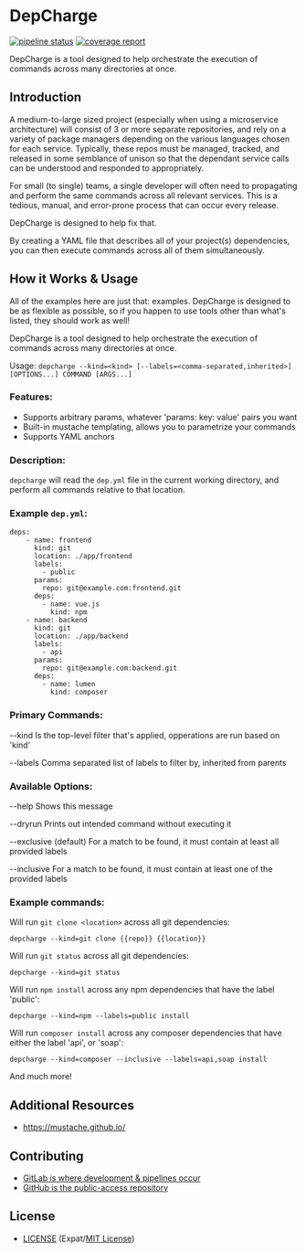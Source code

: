# DepCharge
[![pipeline status](https://gitlab.com/centerorbit/depcharge/badges/master/pipeline.svg)](https://gitlab.com/centerorbit/depcharge/commits/master) [![coverage report](https://gitlab.com/centerorbit/depcharge/badges/master/coverage.svg)](https://gitlab.com/centerorbit/depcharge/commits/master)

DepCharge is a tool designed to help orchestrate the execution of commands across many directories at once.

## Introduction
A medium-to-large sized project (especially when using a microservice architecture) will consist of 3 or more separate repositories, and rely on a variety of package managers depending on the various languages chosen for each service. Typically, these repos must be managed, tracked, and released in some semblance of unison so that the dependant service calls can be understood and responded to appropriately.

For small (to single) teams, a single developer will often need to propagating and perform the same commands across all relevant services. This is a tedious, manual, and error-prone process that can occur every release.

DepCharge is designed to help fix that.

By creating a YAML file that describes all of your project(s) dependencies, you can then execute commands across all of them simultaneously.

## How it Works & Usage
All of the examples here are just that: examples. DepCharge is designed to be as flexible as possible, so if you happen to use tools other than what's listed, they should work as well!

DepCharge is a tool designed to help orchestrate the execution of commands across many directories at once.

Usage: `depcharge --kind=<kind> [--labels=<comma-separated,inherited>] [OPTIONS...] COMMAND [ARGS...]`

### Features:
* Supports arbitrary params, whatever 'params: key: value' pairs you want
* Built-in mustache templating, allows you to parametrize your commands
* Supports YAML anchors

### Description:
`depcharge` will read the `dep.yml` file in the current working directory, and
perform all commands relative to that location.

### Example `dep.yml`:
```
deps:
    - name: frontend
      kind: git
      location: ./app/frontend
      labels:
        - public
      params:
        repo: git@example.com:frontend.git
      deps:
        - name: vue.js
          kind: npm
    - name: backend
      kind: git
      location: ./app/backend
      labels:
        - api
      params:
        repo: git@example.com:backend.git
      deps:
        - name: lumen
          kind: composer
```

### Primary Commands:

 --kind		Is the top-level filter that's applied, opperations are run based on 'kind'

 --labels	Comma separated list of labels to filter by, inherited from parents

### Available Options:

 --help			Shows this message

 --dryrun		Prints out intended command without executing it

 --exclusive	(default) For a match to be found, it must contain at least all provided labels

 --inclusive   	For a match to be found, it must contain at least one of the provided labels

### Example commands:

Will run `git clone <location>` across all git dependencies:

	depcharge --kind=git clone {{repo}} {{location}}
	
Will run `git status` across all git dependencies:

	depcharge --kind=git status
	
Will run `npm install` across any npm dependencies that have the label 'public':

	depcharge --kind=npm --labels=public install
	
Will run `composer install` across any composer dependencies that have either the label 'api', or 'soap':

	depcharge --kind=composer --inclusive --labels=api,soap install
	
And much more!


## Additional Resources
* https://mustache.github.io/

## Contributing
* [GitLab is where development & pipelines occur](https://gitlab.com/centerorbit/depcharge)
* [GitHub is the public-access repository](https://github.com/centerorbit/depcharge)


## License

- [LICENSE](LICENSE) (Expat/[MIT License][MIT])

[MIT]: http://www.opensource.org/licenses/MIT "The MIT License (MIT)"